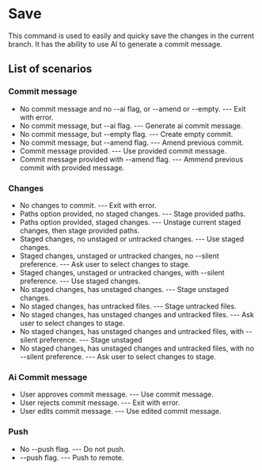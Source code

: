 # Save

This command is used to easily and quicky save the changes in the current branch.
It has the ability to use AI to generate a commit message.

## List of scenarios

### Commit message
- No commit message and no --ai flag, or --amend or --empty. --- Exit with error.
- No commit message, but --ai flag. --- Generate ai commit message.
- No commit message, but --empty flag. --- Create empty commit.
- No commit message, but --amend flag. --- Amend previous commit.
- Commit message provided. --- Use provided commit message.
- Commit message provided with --amend flag. --- Ammend previous commit with provided message.

### Changes
- No changes to commit. --- Exit with error.
- Paths option provided, no staged changes. --- Stage provided paths.
- Paths option provided, staged changes. --- Unstage current staged changes, then stage provided paths.
- Staged changes, no unstaged or untracked changes. --- Use staged changes.
- Staged changes, unstaged or untracked changes, no --silent preference. --- Ask user to select changes to stage. 
- Staged changes, unstaged or untracked changes, with --silent preference. --- Use staged changes.
- No staged changes, has unstaged changes. --- Stage unstaged changes.
- No staged changes, has untracked files. --- Stage untracked files.
- No staged changes, has unstaged changes and untracked files. --- Ask user to select changes to stage.
- No staged changes, has unstaged changes and untracked files, with --silent preference. --- Stage unstaged
- No staged changes, has unstaged changes and untracked files, with no --silent preference. --- Ask user to select changes to stage.

### Ai Commit message

- User approves commit message. --- Use commit message.
- User rejects commit message. --- Exit with error.
- User edits commit message. --- Use edited commit message.

### Push

- No --push flag. --- Do not push.
- --push flag. --- Push to remote.

